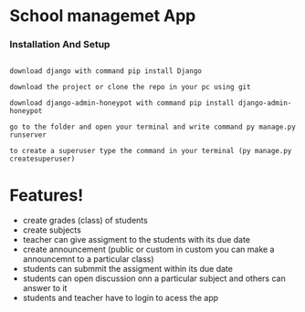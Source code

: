# School managemet App

### Installation And Setup
```download python in your pc

download django with command pip install Django

download the project or clone the repo in your pc using git

download django-admin-honeypot with command pip install django-admin-honeypot

go to the folder and open your terminal and write command py manage.py runserver

to create a superuser type the command in your terminal (py manage.py createsuperuser)
```
# Features!
 - create grades (class) of students 
 - create subjects 
 - teacher can give assigment to the students with its due date 
 - create announcement (public or custom in custom you can make a announcemnt to a particular class)
 - students can submmit the assigment within its due date 
 - students can open discussion onn a particular subject and others can answer to it 
 - students and teacher have to login to acess the app 
